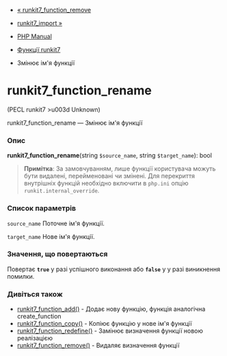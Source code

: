 - [« runkit7_function_remove](function.runkit7-function-remove.md)
- [runkit7_import »](function.runkit7-import.md)

- [PHP Manual](index.md)
- [Функції runkit7](ref.runkit7.md)
- Змінює ім'я функції

# runkit7_function_rename

(PECL runkit7 \>u003d Unknown)

runkit7_function_rename — Змінює ім'я функції

### Опис

**runkit7_function_rename**(string `$source_name`, string
`$target_name`): bool

> **Примітка**: За замовчуванням, лише функції користувача можуть
> бути видалені, перейменовані чи змінені. Для перекриття внутрішніх
> функцій необхідно включити в `php.ini` опцію
> `runkit.internal_override`.

### Список параметрів

`source_name`
Поточне ім'я функції.

`target_name`
Нове ім'я функції.

### Значення, що повертаються

Повертає **`true`** у разі успішного виконання або **`false`** у
у разі виникнення помилки.

### Дивіться також

- [runkit7_function_add()](function.runkit7-function-add.md) -
Додає нову функцію, функція аналогічна create_function
- [runkit7_function_copy()](function.runkit7-function-copy.md) -
Копіює функцію у нове ім'я функції
- [runkit7_function_redefine()](function.runkit7-function-redefine.md) -
Замінює визначення функції новою реалізацією
- [runkit7_function_remove()](function.runkit7-function-remove.md) -
Видаляє визначення функції

